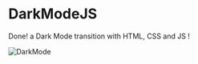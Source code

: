 # DarkModeJS
Done! a Dark Mode transition with HTML, CSS and JS !

![DarkMode](https://user-images.githubusercontent.com/53870054/174690170-f7322fe1-17b3-4c2f-b322-ea1c598e9f8b.gif)
